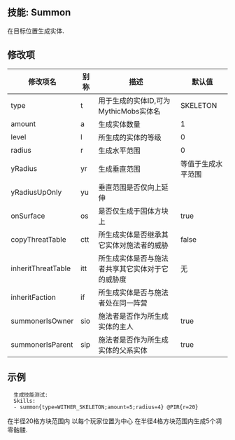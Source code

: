 技能: Summon
--------------------------

在目标位置生成实体.

修改项
----------

| 修改项名 | 别称    | 描述                                                                                                    | 默认值 |
|-----------|------------|----------------------------------------------------------------------------------------------------------------|---------------|
| type               | t       | 用于生成的实体ID,可为MythicMobs实体名 | SKELETON      |
| amount             | a       | 生成实体数量                                                                                                                | 1             |
| level              | l       | 所生成的实体的等级                                                                                                         | 0             |
| radius             | r       | 生成水平范围                                                                         | 0             |
| yRadius            | yr      | 生成垂直范围                                                                                                         | 等值于生成水平范围        |
| yRadiusUpOnly      | yu      | 垂直范围是否仅向上延伸         |
| onSurface          | os      | 是否仅生成于固体方块上                                                                        | true          |
| copyThreatTable    | ctt     | 所生成实体是否继承其它实体对施法者的威胁 | false         |
| inheritThreatTable | itt     | 所生成实体是否与施法者共享其它实体对于它的威胁度 | 无 |
| inheritFaction     | if      | 所生成实体是否与施法者处在同一阵营                                                                        |               |
| summonerIsOwner | sio | 施法者是否作为所生成实体的主人 | true |
| summonerIsParent | sip | 施法者是否作为所生成实体的父系实体 | true |

示例
--------

      生成技能测试:
      Skills:
      - summon{type=WITHER_SKELETON;amount=5;radius=4} @PIR{r=20}

在半径20格方块范围内 以每个玩家位置为中心 在半径4格方块范围内生成5个凋零骷髅.
